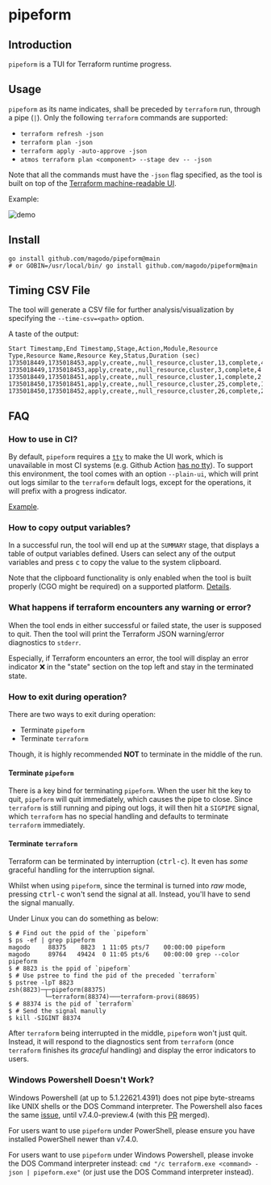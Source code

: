 # pipeform

## Introduction

`pipeform` is a TUI for Terraform runtime progress.

## Usage

`pipeform` as its name indicates, shall be preceded by `terraform` run, through a pipe (`|`). Only the following `terraform` commands are supported:

- `terraform refresh -json`
- `terraform plan -json`
- `terraform apply -auto-approve -json`
- `atmos terraform plan <component> --stage dev -- -json`

Note that all the commands must have the `-json` flag specified, as the tool is built on top of the [Terraform machine-readable UI](https://developer.hashicorp.com/terraform/internals/machine-readable-ui).

Example:

![demo](./img/demo.gif)

## Install

```shell
go install github.com/magodo/pipeform@main
# or GOBIN=/usr/local/bin/ go install github.com/magodo/pipeform@main
```

## Timing CSV File

The tool will generate a CSV file for further analysis/visualization by specifying the `--time-csv=<path>` option.

A taste of the output:

```csv
Start Timestamp,End Timestamp,Stage,Action,Module,Resource Type,Resource Name,Resource Key,Status,Duration (sec)
1735018449,1735018453,apply,create,,null_resource,cluster,13,complete,4
1735018449,1735018453,apply,create,,null_resource,cluster,3,complete,4
1735018449,1735018451,apply,create,,null_resource,cluster,1,complete,2
1735018450,1735018451,apply,create,,null_resource,cluster,25,complete,1
1735018450,1735018452,apply,create,,null_resource,cluster,26,complete,2
```

## FAQ

### How to use in CI?

By default, `pipeform` requires a [`tty`](https://man7.org/linux/man-pages/man7/pty.7.html) to make the UI work, which is unavailable in most CI systems (e.g. Github Action [has no tty](https://github.com/actions/runner/issues/241)). To support this environment, the tool comes with an option `--plain-ui`, which will print out logs similar to the `terraform` default logs, except for the operations, it will prefix with a progress indicator.

[Example](https://github.com/magodo/pipeform/actions/runs/12745773365/job/35520444647).

### How to copy output variables?

In a successful run, the tool will end up at the `SUMMARY` stage, that displays a table of output variables defined. Users can select any of the output variables and press <kbd>c</kbd> to copy the value to the system clipboard.

Note that the clipboard functionality is only enabled when the tool is built properly (CGO might be required) on a supported platform. [Details](https://github.com/golang-design/clipboard?tab=readme-ov-file#platform-specific-details).

### What happens if terraform encounters any warning or error?

When the tool ends in either successful or failed state, the user is supposed to quit. Then the tool will print the Terraform JSON warning/error diagnostics to `stderr`.

Especially, if Terraform encounters an error, the tool will display an error indicator ❌ in the "state" section on the top left and stay in the terminated state.

### How to exit during operation?

There are two ways to exit during operation:
- Terminate `pipeform`
- Terminate `terraform`

Though, it is highly recommended **NOT** to terminate in the middle of the run.

#### Terminate `pipeform`

There is a key bind for terminating `pipeform`. When the user hit the key to quit, `pipeform` will quit immediately, which causes the pipe to close. Since `terraform` is still running and piping out logs, it will then hit a `SIGPIPE` signal, which `terraform` has no special handling and defaults to terminate `terraform` immediately.

#### Terminate `terraform`

Terraform can be terminated by interruption (<kbd>ctrl-c</kbd>). It even has *some* graceful handling for the interruption signal.

Whilst when using `pipeform`, since the terminal is turned into *raw* mode, pressing <kbd>ctrl-c</kbd> won't send the signal at all. Instead, you'll have to send the signal manually.

Under Linux you can do something as below:

```
$ # Find out the ppid of the `pipeform`
$ ps -ef | grep pipeform
magodo     88375    8823  1 11:05 pts/7    00:00:00 pipeform
magodo     89764   49424  0 11:05 pts/6    00:00:00 grep --color pipeform
$ # 8823 is the ppid of `pipeform`
$ # Use pstree to find the pid of the preceded `terraform`
$ pstree -lpT 8823
zsh(8823)─┬─pipeform(88375)
          └─terraform(88374)───terraform-provi(88695)
$ # 88374 is the pid of `terraform`
$ # Send the signal manully
$ kill -SIGINT 88374
```

After `terraform` being interrupted in the middle, `pipeform` won't just quit. Instead, it will respond to the diagnostics sent from `terraform` (once `terraform` finishes its *graceful* handling) and display the error indicators to users.

### Windows Powershell Doesn't Work?

Windows Powershell (at up to 5.1.22621.4391) does not pipe byte-streams like UNIX shells or the DOS Command interpreter. The Powershell also faces the same [issue](https://github.com/PowerShell/PowerShell/issues/1908), until v7.4.0-preview.4 (with this [PR](https://github.com/PowerShell/PowerShell/pull/17857#issuecomment-1613864139) merged).

For users want to use `pipeform` under PowerShell, please ensure you have installed PowerShell newer than v7.4.0.

For users want to use `pipeform` under Windows Powershell, please invoke the DOS Command interpreter instead: `cmd "/c terraform.exe <command> -json | pipeform.exe"` (or just use the DOS Command interpreter instead).
